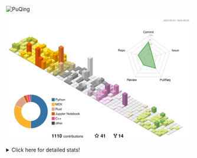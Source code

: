 ![PuQing](https://user-images.githubusercontent.com/27223114/171565019-9a56fae6-b08b-421f-99db-7e830da42371.png)

![](./profile-3d-contrib/profile-season-animate.svg)

<details>
<summary>Click here for detailed stats!</summary>

<!--START_SECTION:waka-->
![Lines of code](https://img.shields.io/badge/From%20Hello%20World%20I%27ve%20Written-1.4%20million%20lines%20of%20code-blue)

**🐱 My GitHub Data** 

> 📦 401.3 kB Used in GitHub's Storage 
 > 
> 🏆 486 Contributions in the Year 2024
 > 
> 🚫 Not Opted to Hire
 > 
> 📜 55 Public Repositories 
 > 
> 🔑 29 Private Repositories 
 > 
**I'm an Early 🐤** 

```text
🌞 Morning                481 commits         ██░░░░░░░░░░░░░░░░░░░░░░░   06.18 % 
🌆 Daytime                3507 commits        ███████████░░░░░░░░░░░░░░   45.08 % 
🌃 Evening                1773 commits        ██████░░░░░░░░░░░░░░░░░░░   22.79 % 
🌙 Night                  2019 commits        ██████░░░░░░░░░░░░░░░░░░░   25.95 % 
```


📊 **This Week I Spent My Time On** 

```text
💬 Programming Languages: 
Browsing                 15 hrs 26 mins      ██████████░░░░░░░░░░░░░░░   40.33 % 
Python                   10 hrs              ███████░░░░░░░░░░░░░░░░░░   26.11 % 
GitHubing                4 hrs 55 mins       ███░░░░░░░░░░░░░░░░░░░░░░   12.84 % 
Searching                2 hrs 20 mins       ██░░░░░░░░░░░░░░░░░░░░░░░   06.13 % 
Fish Touching            1 hr 23 mins        █░░░░░░░░░░░░░░░░░░░░░░░░   03.63 % 

🔥 Editors: 
Chrome                   25 hrs 14 mins      ████████████████░░░░░░░░░   65.90 % 
VS Code                  11 hrs 58 mins      ████████░░░░░░░░░░░░░░░░░   31.24 % 
fish                     1 hr 5 mins         █░░░░░░░░░░░░░░░░░░░░░░░░   02.86 % 

💻 Operating System: 
Mac                      26 hrs 20 mins      █████████████████░░░░░░░░   68.76 % 
WSL                      11 hrs 57 mins      ████████░░░░░░░░░░░░░░░░░   31.21 % 
Linux                    0 secs              ░░░░░░░░░░░░░░░░░░░░░░░░░   00.03 % 
```


<!--END_SECTION:waka-->
</details>
